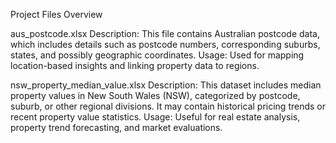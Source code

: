 Project Files Overview

aus_postcode.xlsx
Description: This file contains Australian postcode data, which includes details such as postcode numbers, corresponding suburbs, states, and possibly geographic coordinates.
Usage: Used for mapping location-based insights and linking property data to regions.

nsw_property_median_value.xlsx
Description: This dataset includes median property values in New South Wales (NSW), categorized by postcode, suburb, or other regional divisions. It may contain historical pricing trends or recent property value statistics.
Usage: Useful for real estate analysis, property trend forecasting, and market evaluations.
